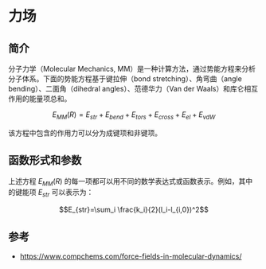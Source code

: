 # 力场

## 简介

分子力学（Molecular Mechanics, MM）是一种计算方法，通过势能方程来分析分子体系。下面的势能方程基于键拉伸（bond stretching）、角弯曲（angle bending）、二面角（dihedral angles）、范德华力（Van der Waals）和库仑相互作用的能量项总和。

$$E_{MM}(R)=E_{str}+E_{bend}+E_{tors}+E_{cross}+E_{el}+E_{vdW}$$

该方程中包含的作用力可以分为成键项和非键项。

## 函数形式和参数

上述方程 $E_{MM}(R)$ 的每一项都可以用不同的数学表达式或函数表示。例如，其中的键能项 $E_{str}$ 可以表示为：

$$E_{str}=\sum_i \frac{k_i}{2}(l_i-l_{i,0})^2$$

## 参考

- https://www.compchems.com/force-fields-in-molecular-dynamics/
